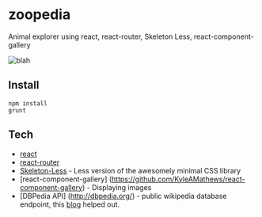 # zoopedia
Animal explorer using react, react-router, Skeleton Less, react-component-gallery

![blah](http://i.imgur.com/P7Z9IB5.png)

## Install 

```
npm install
grunt 
```

## Tech
- [react](https://github.com/facebook/react)
- [react-router](https://github.com/rackt/react-router)
- [Skeleton-Less](https://github.com/whatsnewsaes/Skeleton-less) - Less version of the awesomely minimal CSS library
- [react-component-gallery] (https://github.com/KyleAMathews/react-component-gallery) - Displaying images
- [DBPedia API] (http://dbpedia.org/) - public wikipedia database endpoint, this [blog](http://www.adamtavares.com/story/dbpedia/) helped out. 
